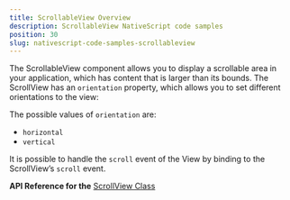 ```yaml
---
title: ScrollableView Overview
description: ScrollableView NativeScript code samples
position: 30
slug: nativescript-code-samples-scrollableview
---
```

The ScrollableView component allows you to display a scrollable area in your application, which has content that is larger than its bounds.
The ScrollView has an `orientation` property, which allows you to set different orientations to the view:

The possible values of `orientation` are:
 - `horizontal`
 - `vertical`
 
It is possible to handle the `scroll` event of the View by binding to the ScrollView’s `scroll` event.

**API Reference for the** [ScrollView Class](http://docs.nativescript.org/api-reference/modules/_ui_scroll_view_.html)
